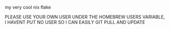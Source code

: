 my very cool nix flake

PLEASE USE YOUR OWN USER UNDER THE HOMEBREW USERS VARIABLE, I HAVENT PUT NO USER SO I CAN EASILY GIT PULL AND UPDATE

